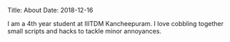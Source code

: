 Title: About
Date: 2018-12-16

I am a 4th year student at IIITDM Kancheepuram. I love cobbling together small scripts and hacks to tackle minor annoyances.
